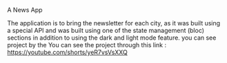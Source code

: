 
A News App

The application is to bring the newsletter for each city, as it was built using a special API and was built using one of the state management (bloc) sections in addition to using the dark and light mode feature.
you can see project by the
You can see the project through this link :
https://youtube.com/shorts/yeR7vsVsXXQ
